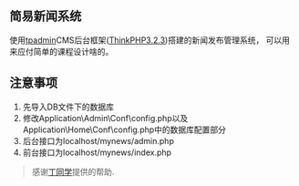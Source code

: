 ## 简易新闻系统

使用[tpadmin](https://github.com/ccsuper/TpAdmin)CMS后台框架([ThinkPHP3.2.3](http://www.thinkphp.cn/))搭建的新闻发布管理系统，
可以用来应付简单的课程设计啥的。

## 注意事项
1. 先导入DB文件下的数据库
2. 修改Application\Admin\Conf\config.php以及Application\Home\Conf\config.php中的数据库配置部分
3. 后台接口为localhost/mynews/admin.php
4. 前台接口为localhost/mynews/index.php

> 感谢[丁同学](https://github.com/DingWentao1234)提供的帮助.
